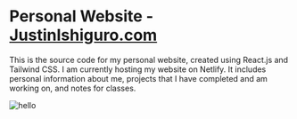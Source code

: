 # Personal Website - [JustinIshiguro.com](https://justinishiguro.com/)

This is the source code for my personal website, created using React.js and Tailwind CSS. I am currently hosting my website on Netlify. It includes personal information about me, projects that I have completed and am working on, and notes for classes.

![hello](https://i.imgur.com/yQ7jRiF.png)
